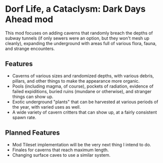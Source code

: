 # Dorf Life, a Cataclysm: Dark Days Ahead mod

This mod focuses on adding caverns that randomly breach the depths of subway tunnels (if only sewers were an option, but they won't mesh up cleanly), expanding the underground with areas full of various flora, fauna, and strange encounters.

## Features

* Caverns of various sizes and randomized depths, with various debris, pillars, and other things to make the appearance more organic.
* Pools (including magma, of course), pockets of radiation, evidence of failed expiditions, buried ruins (mundane or otherwise), and stranger things can show up.
* Exotic underground "plants" that can be harvested at various periods of the year, with varied uses as well.
* A wide variety of cavern critters that can show up, at a fairly consistent spawn rate.

## Planned Features

* Mod Tileset implementation will be the very next thing I intend to do.
* Finales for caverns that reach maximum length.
* Changing surface caves to use a similar system.
